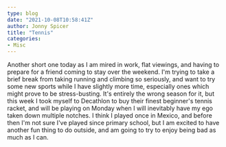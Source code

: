 ```yaml
---
type: blog
date: "2021-10-08T10:58:41Z"
author: Jonny Spicer
title: "Tennis"
categories:
- Misc
---
```

Another short one today as I am mired in work, flat viewings, and having to prepare for a friend coming to stay over the weekend. I'm trying to take a brief break from taking running and climbing so seriously, and want to try some new sports while I have slightly more
time, especially ones which might prove to be stress-busting. It's entirely the wrong season for it, but this week I took myself to Decathlon to buy their finest beginner's tennis racket, and will be playing on Monday when I will inevitably have my ego taken down multiple
notches. I think I played once in Mexico, and before then I'm not sure I've played since primary school, but I am excited to have another fun thing to do outside, and am going to try to enjoy being bad as much as I can.
